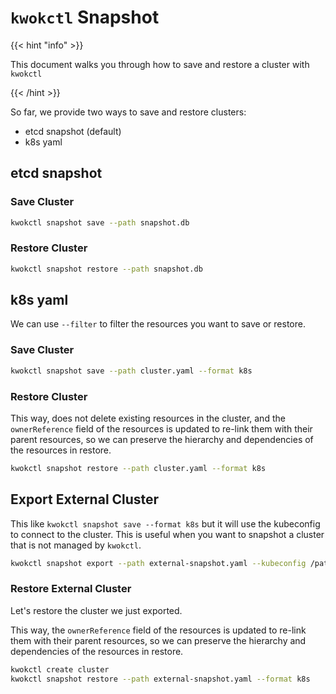 # `kwokctl` Snapshot

{{< hint "info" >}}

This document walks you through how to save and restore a cluster with `kwokctl`

{{< /hint >}}

So far, we provide two ways to save and restore clusters:

- etcd snapshot (default)
- k8s yaml

## etcd snapshot

### Save Cluster

``` bash
kwokctl snapshot save --path snapshot.db
```

### Restore Cluster

``` bash
kwokctl snapshot restore --path snapshot.db
```

## k8s yaml

We can use `--filter` to filter the resources you want to save or restore.

### Save Cluster

``` bash
kwokctl snapshot save --path cluster.yaml --format k8s
```

### Restore Cluster

This way, does not delete existing resources in the cluster,
and the `ownerReference` field of the resources is updated to re-link them with their parent resources,
so we can preserve the hierarchy and dependencies of the resources in restore.

``` bash
kwokctl snapshot restore --path cluster.yaml --format k8s
```

## Export External Cluster

This like `kwokctl snapshot save --format k8s` but it will use the kubeconfig to connect to the cluster.
This is useful when you want to snapshot a cluster that is not managed by `kwokctl`.

``` bash
kwokctl snapshot export --path external-snapshot.yaml --kubeconfig /path/to/kubeconfig
```

### Restore External Cluster

Let's restore the cluster we just exported.

This way, the `ownerReference` field of the resources is updated to re-link them with their parent resources,
so we can preserve the hierarchy and dependencies of the resources in restore.

``` bash
kwokctl create cluster
kwokctl snapshot restore --path external-snapshot.yaml --format k8s
```
